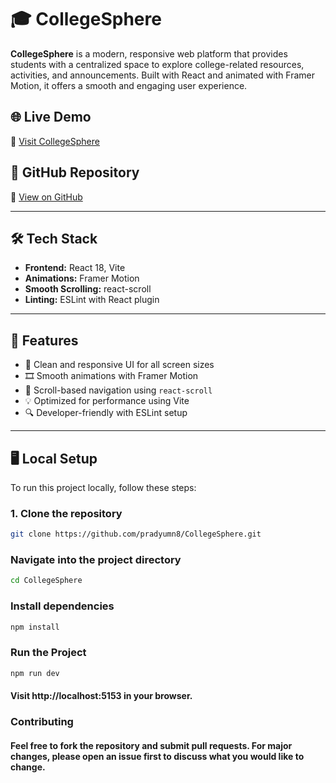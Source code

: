 # 🎓 CollegeSphere

**CollegeSphere** is a modern, responsive web platform that provides students with a centralized space to explore college-related resources, activities, and announcements. Built with React and animated with Framer Motion, it offers a smooth and engaging user experience.

## 🌐 Live Demo

🔗 [Visit CollegeSphere](https://collegesphare.netlify.app/)

## 📂 GitHub Repository

🔗 [View on GitHub](https://github.com/pradyumn8/CollegeSphere.git)

---

## 🛠 Tech Stack

- **Frontend:** React 18, Vite
- **Animations:** Framer Motion
- **Smooth Scrolling:** react-scroll
- **Linting:** ESLint with React plugin

---

## 🚀 Features

- 📘 Clean and responsive UI for all screen sizes
- 🎞 Smooth animations with Framer Motion
- 🔗 Scroll-based navigation using `react-scroll`
- 💡 Optimized for performance using Vite
- 🔍 Developer-friendly with ESLint setup

---

## 🖥️ Local Setup

To run this project locally, follow these steps:

### 1. Clone the repository

```bash
git clone https://github.com/pradyumn8/CollegeSphere.git
```
### Navigate into the project directory
 ```bash
 cd CollegeSphere
 ```

### Install dependencies
   ```bash
  npm install
   ```
### Run the Project
   ```bash
  npm run dev
   ```
#### Visit http://localhost:5153 in your browser.

### Contributing
#### Feel free to fork the repository and submit pull requests. For major changes, please open an issue first to discuss what you would like to change.
